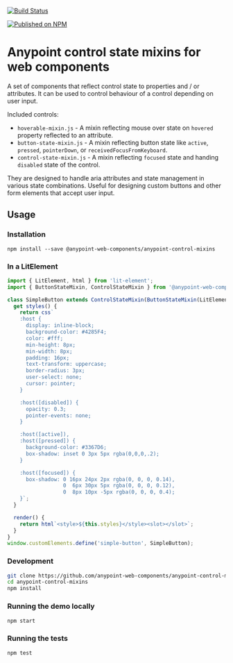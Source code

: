 [![Build Status](https://travis-ci.org/anypoint-web-components/anypoint-control-mixins.svg?branch=master)](https://travis-ci.org/anypoint-web-components/anypoint-control-mixins) 

[![Published on NPM](https://img.shields.io/npm/v/@anypoint-web-components/anypoint-control-mixins.svg)](https://www.npmjs.com/package/@anypoint-web-components/anypoint-control-mixins)

# Anypoint control state mixins for web components

A set of components that reflect control state to properties and / or attributes.
It can be used to control behaviour of a control depending on user input.

Included controls:

-   `hoverable-mixin.js` - A mixin reflecting mouse over state on `hovered` property reflected to an attribute.
-   `button-state-mixin.js` - A mixin reflecting button state like `active`, `pressed`, `pointerDown`, or `receivedFocusFromKeyboard`.
-   `control-state-mixin.js` - A mixin reflecting `focused` state and handing `disabled` state of the control.

They are designed to handle aria attributes and state management in various state combinations.
Useful for designing custom buttons and other form elements that accept user input.

## Usage

### Installation
```
npm install --save @anypoint-web-components/anypoint-control-mixins
```

### In a LitElement

```js
import { LitElement, html } from 'lit-element';
import { ButtonStateMixin, ControlStateMixin } from '@anypoint-web-components/anypoint-control-mixins/anypoint-control-mixins.js';

class SimpleButton extends ControlStateMixin(ButtonStateMixin(LitElement)) {
  get styles() {
    return css`
    :host {
      display: inline-block;
      background-color: #4285F4;
      color: #fff;
      min-height: 8px;
      min-width: 8px;
      padding: 16px;
      text-transform: uppercase;
      border-radius: 3px;
      user-select: none;
      cursor: pointer;
    }

    :host([disabled]) {
      opacity: 0.3;
      pointer-events: none;
    }

    :host([active]),
    :host([pressed]) {
      background-color: #3367D6;
      box-shadow: inset 0 3px 5px rgba(0,0,0,.2);
    }

    :host([focused]) {
      box-shadow: 0 16px 24px 2px rgba(0, 0, 0, 0.14),
                  0  6px 30px 5px rgba(0, 0, 0, 0.12),
                  0  8px 10px -5px rgba(0, 0, 0, 0.4);
    }`;
  }

  render() {
    return html`<style>${this.styles}</style><slot></slot>`;
  }
}
window.customElements.define('simple-button', SimpleButton);
```

### Development

```sh
git clone https://github.com/anypoint-web-components/anypoint-control-mixins
cd anypoint-control-mixins
npm install
```

### Running the demo locally

```sh
npm start
```

### Running the tests
```sh
npm test
```
